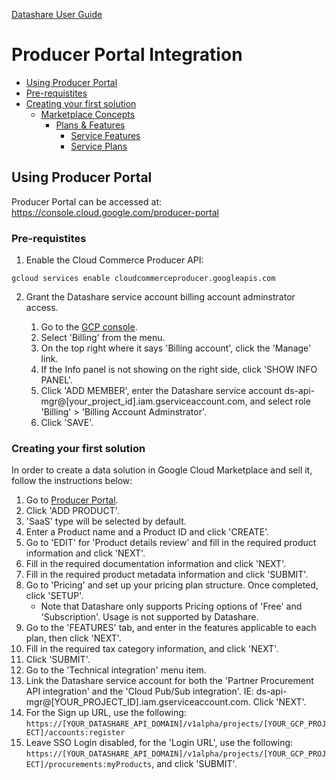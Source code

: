 [Datashare User Guide](./../README.md)

# Producer Portal Integration
* [Using Producer Portal](#producer_portal)
* [Pre-requistites](#producer_portal_prerequisites)
* [Creating your first solution](#producer_portal_creating_your_first_solution)
    * [Marketplace Concepts](#producer_portal_marketplace_concepts)
        * [Plans & Features](#producer_portal_plans_and_features)
            * [Service Features](#producer_portal_service_features)
            * [Service Plans](#producer_portal_service_plans)

## <a name="producer_portal">Using Producer Portal</a>
Producer Portal can be accessed at: https://console.cloud.google.com/producer-portal

### <a name="producer_portal_prerequisites">Pre-requistites</a>
1. Enable the Cloud Commerce Producer API:
```
gcloud services enable cloudcommerceproducer.googleapis.com
```

2. Grant the Datashare service account billing account adminstrator access.

    1. Go to the [GCP console](http://console.cloud.google.com/).
    2. Select 'Billing' from the menu.
    3. On the top right where it says 'Billing account', click the 'Manage' link.
    4. If the Info panel is not showing on the right side, click 'SHOW INFO PANEL'.
    5. Click 'ADD MEMBER', enter the Datashare service account ds-api-mgr@[your_project_id].iam.gserviceaccount.com, and select role 'Billing' > 'Billing Account Adminstrator'.
    6. Click 'SAVE'.

### <a name="producer_portal_creating_your_first_solution">Creating your first solution</a>
In order to create a data solution in Google Cloud Marketplace and sell it, follow the instructions below:

1. Go to [Producer Portal](https://console.cloud.google.com/producer-portal).
2. Click 'ADD PRODUCT'.
3. 'SaaS' type will be selected by default.
4. Enter a Product name and a Product ID and click 'CREATE'.
5. Go to 'EDIT' for 'Product details review' and fill in the required product information and click 'NEXT'.
6. Fill in the required documentation information and click 'NEXT'.
7. Fill in the required product metadata information and click 'SUBMIT'.
8. Go to 'Pricing' and set up your pricing plan structure. Once completed, click 'SETUP'.
    * Note that Datashare only supports Pricing options of 'Free' and 'Subscription'. Usage is not supported by Datashare.
9. Go to the 'FEATURES' tab, and enter in the features applicable to each plan, then click 'NEXT'.
10. Fill in the required tax category information, and click 'NEXT'.
11. Click 'SUBMIT'.
12. Go to the 'Technical integration' menu item.
13. Link the Datashare service account for both the 'Partner Procurement API integration' and the 'Cloud Pub/Sub integration'. IE: ds-api-mgr@[YOUR_PROJECT_ID].iam.gserviceaccount.com. Click 'NEXT'.
14. For the Sign up URL, use the following: ```https://[YOUR_DATASHARE_API_DOMAIN]/v1alpha/projects/[YOUR_GCP_PROJECT]/accounts:register```
15. Leave SSO Login disabled, for the 'Login URL', use the following: ```https://[YOUR_DATASHARE_API_DOMAIN]/v1alpha/projects/[YOUR_GCP_PROJECT]/procurements:myProducts```, and click 'SUBMIT'.